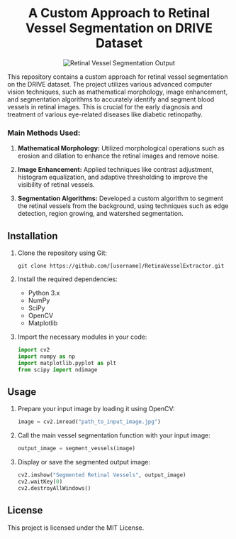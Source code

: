 <h1 align="center">A Custom Approach to Retinal Vessel Segmentation on DRIVE Dataset</h1>
<p align="center">
<img src="path_to_image.png" alt="Retinal Vessel Segmentation Output" />
</p>
This repository contains a custom approach for retinal vessel segmentation on the DRIVE dataset. The project utilizes various advanced computer vision techniques, such as mathematical morphology, image enhancement, and segmentation algorithms to accurately identify and segment blood vessels in retinal images. This is crucial for the early diagnosis and treatment of various eye-related diseases like diabetic retinopathy.

### Main Methods Used:

1. **Mathematical Morphology:** Utilized morphological operations such as erosion and dilation to enhance the retinal images and remove noise.

2. **Image Enhancement:** Applied techniques like contrast adjustment, histogram equalization, and adaptive thresholding to improve the visibility of retinal vessels.

3. **Segmentation Algorithms:** Developed a custom algorithm to segment the retinal vessels from the background, using techniques such as edge detection, region growing, and watershed segmentation.

## Installation

1. Clone the repository using Git:
    ```
    git clone https://github.com/[username]/RetinaVesselExtractor.git
    ```

2. Install the required dependencies:
    - Python 3.x
    - NumPy
    - SciPy
    - OpenCV
    - Matplotlib

3. Import the necessary modules in your code:
    ```python
    import cv2
    import numpy as np
    import matplotlib.pyplot as plt
    from scipy import ndimage
    ```

## Usage

1. Prepare your input image by loading it using OpenCV:
    ```python
    image = cv2.imread("path_to_input_image.jpg")
    ```

2. Call the main vessel segmentation function with your input image:
    ```python
    output_image = segment_vessels(image)
    ```

3. Display or save the segmented output image:
    ```python
    cv2.imshow("Segmented Retinal Vessels", output_image)
    cv2.waitKey(0)
    cv2.destroyAllWindows()
    ```

## License

This project is licensed under the MIT License.
